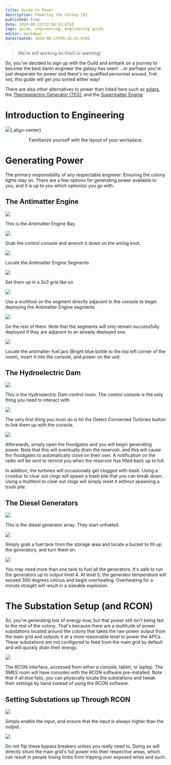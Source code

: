 ```yaml
---
title: Guide to Power
description: Powering the Colony 101
published: true
date: 2024-08-15T13:50:13.675Z
tags: guide, engineering, engineering guide
editor: markdown
dateCreated: 2024-08-13T09:16:35.670Z
---
```


> We're still working on this!{.is-warning}

So, you've decided to sign up with the Guild and embark on a journey to become the best damn engineer the galaxy has seen! …or perhaps you're just desperate for power and there's no qualified personnel around. Fret not, this guide will get you sorted either way!

There are also other alternatives to power than listed here such as [solars](https://wiki.bluespace.engineer/en/guides/engineering-guides/Guide-to-Solars), the [Thermoelectric Generator (TEG)](https://wiki.bluespace.engineer/e/en/guides/engineering-guides/Guide-to-TEG), and the [Supermatter Engine](https://wiki.bluespace.engineer/e/en/guides/engineering-guides/Guide-to-the-Supermatter-Engine)

# Introduction to Engineering

![](/diagrams_maps_etc/engineeringlayout.png){.align-center}

<center>Familiarize yourself with the layout of your workplace.</center>

# Generating Power

The primary responsibility of any respectable engineer: Ensuring the colony lights stay on. There are a few options for generating power available to you, and it is up to you which option(s) you go with.

## The Antimatter Engine
![](/ingame_screenshots/antimattersetup/amestep1.png)

This is the Antimatter Engine Bay.

![](/ingame_screenshots/antimattersetup/amestep2.png)

Grab the control console and wrench it down on the wiring knot.

![](/ingame_screenshots/antimattersetup/amestep3.png)

Locate the Antimatter Engine Segments

![](/ingame_screenshots/antimattersetup/amestep4.png)

Set them up in a 3x3 grid like so

![](/ingame_screenshots/antimattersetup/amestep5.png)

Use a multitool on the segment directly adjacent to the console to begin deploying the Antimatter Engine segments

![](/ingame_screenshots/antimattersetup/amestep6.png)

Do the rest of them. Note that the segments will only remain successfully deployed if they are adjacent to an already deployed one.

![](/ingame_screenshots/antimattersetup/amestep7.png)

Locate the antimatter fuel jars (Bright blue bottle to the top left corner of the room), insert it into the console, and power on the unit.

## The Hydroelectric Dam

![](/ingame_screenshots/hydrodam1.png)

This is the Hydroelectric Dam control room. The control console is the only thing you need to interact with.

![](/ingame_screenshots/hydrodam2.png)

The very first thing you must do is hit the Detect Connected Turbines button to link them up with the console.

![](/ingame_screenshots/hydrodam3.png)

Afterwards, simply open the floodgates and you will begin generating power. Note that this will eventually drain the reservoir, and this will cause the floodgates to automatically close on their own. A notification on the radio will be sent to remind you when the reservoir has filled back up to full.

In addition, the turbines will occasionally get clogged with trash. Using a crowbar to clear out clogs will spawn a trash pile that you can break down. Using a multitool to clear out clogs will simply reset it without spawning a trash pile.

## The Diesel Generators

![](/ingame_screenshots/generator1.png)

This is the diesel generator array. They start unfueled.

![](/ingame_screenshots/generator2.png)

Simply grab a fuel tank from the storage area and locate a bucket to fill up the generators, and turn them on.

![](/ingame_screenshots/generator3.png)

You may need more than one tank to fuel all the generators. It's safe to run the generators up to output level 4. At level 5, the generator temperature will exceed 300 degrees celcius and begin overheating. Overheating for a minute straight will result in a sizeable explosion.

# The Substation Setup (and RCON)

So, you're generating lots of energy now, but that power still isn't being fed to the rest of the colony. That's because there are a multitude of power substations located around the colony that takes the raw power output from the main grid and outputs it at a more reasonable level to power the APCs. These substations are not configured to feed from the main grid by default and will quickly drain their energy.

![](/ingame_screenshots/rcon1.png)

The RCON interface, accessed from either a console, tablet, or laptop. The SMES room will have consoles with the RCON software pre-installed. Note that if all else fails, you can physically locate the substations and tweak their settings by hand instead of using the RCON software.

## Setting Substations up Through RCON

![](/ingame_screenshots/rcon2.png)

Simply enable the input, and ensure that the input is always higher than the output.

![](/ingame_screenshots/rconbreaker.png)

Do not flip these bypass breakers unless you really need to. Doing so will directly shunt the main grid's full power into their respective areas, which can result in people losing limbs from tripping over exposed wires and such.